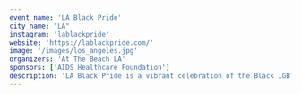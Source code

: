 ```yaml
---
event_name: 'LA Black Pride'
city_name: "LA"
instagram: 'lablackpride'
website: 'https://lablackpride.com/'
image: '/images/los_angeles.jpg'
organizers: 'At The Beach LA'
sponsors: ['AIDS Healthcare Foundation']
description: 'LA Black Pride is a vibrant celebration of the Black LGBTQ+ community in Los Angeles, featuring cultural events and community engagement.'
---
```

